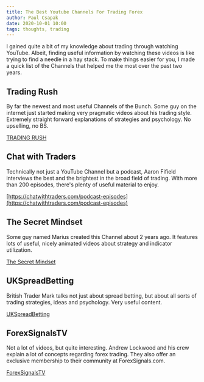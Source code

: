 ```yaml
---
title: The Best Youtube Channels For Trading Forex
author: Paul Csapak
date: 2020-10-01 10:00
tags: thoughts, trading
---
```


I gained quite a bit of my knowledge about trading through watching YouTube. Albeit, finding useful information by watching these videos is like trying to find a needle in a hay stack. To make things easier for you, I made a quick list of the Channels that helped me the most over the past two years.

<!-- more -->

## Trading Rush

By far the newest and most useful Channels of the Bunch. Some guy on the internet just started making very pragmatic videos about his trading style. Extremely straight forward explanations of strategies and psychology. No upselling, no BS.

[TRADING RUSH](https://www.youtube.com/channel/UCgY_eHY4NCTcRnU6CCZXWng)

## Chat with Traders

Technically not just a YouTube Channel but a podcast, Aaron Fifield interviews the best and the brightest in the broad field of trading. With more than 200 episodes, there's plenty of useful material to enjoy.

[https://chatwithtraders.com/podcast-episodes](https://chatwithtraders.com/podcast-episodes)

## The Secret Mindset

Some guy named Marius created this Channel about 2 years ago. It features lots of useful, nicely animated videos about strategy and indicator utilization.

[The Secret Mindset](https://www.youtube.com/c/TheSecretMindset/videos)

## UKSpreadBetting

British Trader Mark talks not just about spread betting, but about all sorts of trading strategies, ideas and psychology. Very useful content.

[UKSpreadBetting](https://www.youtube.com/channel/UCnKPQUoCRb1Vu-qWwWituGQ)

## ForexSignalsTV

Not a lot of videos, but quite interesting. Andrew Lockwood and his crew explain a lot of concepts regarding forex trading. They also offer an exclusive membership to their community at ForexSignals.com.

[ForexSignalsTV](https://www.youtube.com/c/ForexSignalsTV/videos)



